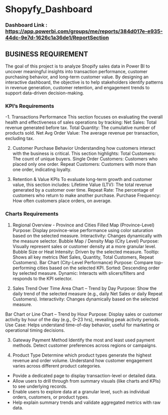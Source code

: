 
# Shopyfy_Dashboard

### Dashboard Link : https://app.powerbi.com/groups/me/reports/384d017e-e935-44dc-9e7d-1626c1a36de1/ReportSection

## BUSINESS REQUIREMENT

The goal of this project is to analyze Shopify sales data in Power BI to uncover meaningful insights into transaction performance, customer purchasing behavior, and long-term customer value. By designing an interactive dashboard, the objective is to help stakeholders identify patterns in revenue generation, customer retention, and engagement trends to support data-driven decision-making.


### KPI’s Requirements 

-1. Transactions Performance
This section focuses on evaluating the overall health and effectiveness of sales operations by tracking:
Net Sales: Total revenue generated before tax.
Total Quantity: The cumulative number of products sold.
Net Avg Order Value: The average revenue per transaction, excluding tax.

2. Customer Purchase Behavior
Understanding how customers interact with the business is critical. This section highlights:
Total Customers: The count of unique buyers.
Single Order Customers: Customers who placed only one order.
Repeat Customers: Customers with more than one order, indicating loyalty.

3. Retention & Value KPIs
To evaluate long-term growth and customer value, this section includes:
Lifetime Value (LTV): The total revenue generated by a customer over time.
Repeat Rate: The percentage of customers who return to make another purchase.
Purchase Frequency: How often customers place orders, on average.

### Charts Requirements
1. Regional Overview - Province and Cities
Filled Map (Province-Level)
Purpose: Display province-wise performance using color saturation based on the selected measure.
Interactivity: Changes dynamically with the measure selector.
Bubble Map / Density Map (City Level)
Purpose: Visually represent sales or customer density at a more granular level.
Bubble Size or Heat Intensity: Driven by the selected measure.
Tooltip: Shows all key metrics (Net Sales, Quantity, Total Customers, Repeat Customers).
Bar Chart (City-Level Performance)
Purpose: Compare top-performing cities based on the selected KPI.
Sorted: Descending order by selected measure.
Dynamic: Interacts with slicers/filters and responds to the KPI selector.

2. Sales Trend Over Time
Area Chart – Trend by Day
Purpose: Show the daily trend of the selected measure (e.g., daily Net Sales or daily Repeat Customers).
Interactivity: Changes dynamically based on the selected measure.

Bar Chart or Line Chart – Trend by Hour
Purpose: Display sales or customer activity by hour of the day (e.g., 0–23 hrs), revealing peak activity periods.
Use Case: Helps understand time-of-day behavior, useful for marketing or operational timing decisions.

3. Gateway Payment Method
Identify the most and least used payment methods.
Detect customer preferences across regions or campaigns.

4. Product Type
Determine which product types generate the highest revenue and order volume.
Understand how customer engagement varies across different product categories.

* Povide a dedicated page to display transaction-level or detailed data.
* Allow users to drill through from summary visuals (like charts and KPIs) to see underlying records.
* Enable users to explore data at a granular level, such as individual orders, customers, or product types.
* Help explain summary trends and validate aggregated metrics with raw data.


